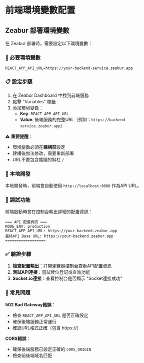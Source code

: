 # 前端環境變數配置

## Zeabur 部署環境變數

在 Zeabur 部署時，需要設定以下環境變數：

### 🔑 必要環境變數

```env
REACT_APP_API_URL=https://your-backend-service.zeabur.app
```

### 📋 設定步驟

1. 在 Zeabur Dashboard 中找到前端服務
2. 點擊 "Variables" 標籤
3. 添加環境變數：
   - **Key**: `REACT_APP_API_URL`
   - **Value**: 後端服務的完整URL（例如：`https://backend-service.zeabur.app`）

⚠️ **重要提醒**：
- 環境變數必須在**建構前**設定
- 建構後無法修改，需要重新部署
- URL不要包含尾隨的斜杠 `/`

### 🔧 本地開發

本地開發時，前端會自動使用 `http://localhost:8080` 作為API URL。

### 🐛 調試功能

前端啟動時會在控制台輸出詳細的配置資訊：

```
=== API 配置資訊 ===
NODE_ENV: production
REACT_APP_API_URL: https://your-backend.zeabur.app
最終API Base URL: https://your-backend.zeabur.app
==================
```

### ✅ 驗證步驟

1. **檢查配置輸出**：打開瀏覽器控制台查看API配置資訊
2. **測試API連接**：嘗試候位登記或查詢功能
3. **Socket.io連接**：查看控制台是否顯示 "Socket連接成功"

### 🚨 常見問題

**502 Bad Gateway錯誤**：
- 檢查 `REACT_APP_API_URL` 是否正確設定
- 確保後端服務正常運行
- 確認URL格式正確（包含 https://）

**CORS錯誤**：
- 確保後端服務已設定正確的 `CORS_ORIGIN`
- 檢查前後端域名匹配